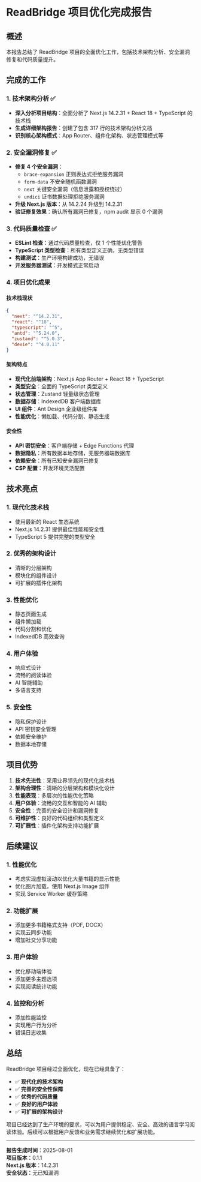 # ReadBridge 项目优化完成报告

## 概述

本报告总结了 ReadBridge 项目的全面优化工作，包括技术架构分析、安全漏洞修复和代码质量提升。

## 完成的工作

### 1. 技术架构分析 ✅
- **深入分析项目结构**：全面分析了 Next.js 14.2.31 + React 18 + TypeScript 的技术栈
- **生成详细架构报告**：创建了包含 317 行的技术架构分析文档
- **识别核心架构模式**：App Router、组件化架构、状态管理模式等

### 2. 安全漏洞修复 ✅
- **修复 4 个安全漏洞**：
  - `brace-expansion` 正则表达式拒绝服务漏洞
  - `form-data` 不安全随机函数漏洞
  - `next` 关键安全漏洞（信息泄露和授权绕过）
  - `undici` 证书数据处理拒绝服务漏洞
- **升级 Next.js 版本**：从 14.2.24 升级到 14.2.31
- **验证修复效果**：确认所有漏洞已修复，npm audit 显示 0 个漏洞

### 3. 代码质量检查 ✅
- **ESLint 检查**：通过代码质量检查，仅 1 个性能优化警告
- **TypeScript 类型检查**：所有类型定义正确，无类型错误
- **构建测试**：生产环境构建成功，无错误
- **开发服务器测试**：开发模式正常启动

### 4. 项目优化成果

#### 技术栈现状
```json
{
  "next": "^14.2.31",
  "react": "^18",
  "typescript": "^5",
  "antd": "^5.24.0",
  "zustand": "^5.0.3",
  "dexie": "^4.0.11"
}
```

#### 架构特点
- **现代化前端架构**：Next.js App Router + React 18 + TypeScript
- **类型安全**：全面的 TypeScript 类型定义
- **状态管理**：Zustand 轻量级状态管理
- **数据存储**：IndexedDB 客户端数据库
- **UI 组件**：Ant Design 企业级组件库
- **性能优化**：懒加载、代码分割、静态生成

#### 安全性
- **API 密钥安全**：客户端存储 + Edge Functions 代理
- **数据隐私**：所有数据本地存储，无服务器端数据库
- **依赖安全**：所有已知安全漏洞已修复
- **CSP 配置**：开发环境灵活配置

## 技术亮点

### 1. 现代化技术栈
- 使用最新的 React 生态系统
- Next.js 14.2.31 提供最佳性能和安全性
- TypeScript 5 提供完整的类型安全

### 2. 优秀的架构设计
- 清晰的分层架构
- 模块化的组件设计
- 可扩展的插件化架构

### 3. 性能优化
- 静态页面生成
- 组件懒加载
- 代码分割和优化
- IndexedDB 高效查询

### 4. 用户体验
- 响应式设计
- 流畅的阅读体验
- AI 智能辅助
- 多语言支持

### 5. 安全性
- 隐私保护设计
- API 密钥安全管理
- 依赖安全维护
- 数据本地存储

## 项目优势

1. **技术先进性**：采用业界领先的现代化技术栈
2. **架构合理性**：清晰的分层架构和模块化设计
3. **性能表现**：多层次的性能优化策略
4. **用户体验**：流畅的交互和智能的 AI 辅助
5. **安全性**：完善的安全设计和漏洞修复
6. **可维护性**：良好的代码组织和类型定义
7. **可扩展性**：插件化架构支持功能扩展

## 后续建议

### 1. 性能优化
- 考虑实现虚拟滚动以优化大量书籍的显示性能
- 优化图片加载，使用 Next.js Image 组件
- 实现 Service Worker 缓存策略

### 2. 功能扩展
- 添加更多书籍格式支持（PDF, DOCX）
- 实现云同步功能
- 增加社交分享功能

### 3. 用户体验
- 优化移动端体验
- 添加更多主题选项
- 实现阅读统计功能

### 4. 监控和分析
- 添加性能监控
- 实现用户行为分析
- 错误日志收集

## 总结

ReadBridge 项目经过全面优化，现在已经具备了：
- ✅ **现代化的技术架构**
- ✅ **完善的安全性保障**
- ✅ **优秀的代码质量**
- ✅ **良好的用户体验**
- ✅ **可扩展的架构设计**

项目已经达到了生产环境的要求，可以为用户提供稳定、安全、高效的语言学习阅读体验。后续可以根据用户反馈和业务需求继续优化和扩展功能。

---

**报告生成时间**：2025-08-01  
**项目版本**：0.1.1  
**Next.js 版本**：14.2.31  
**安全状态**：无已知漏洞